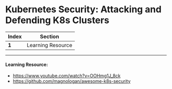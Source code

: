 # Kubernetes Security: Attacking and Defending K8s Clusters
Index | Section
--- | ---
**1** | Learning Resource

___


#### Learning Resource: 

* https://www.youtube.com/watch?v=OOHmg1J_8ck
* https://github.com/magnologan/awesome-k8s-security